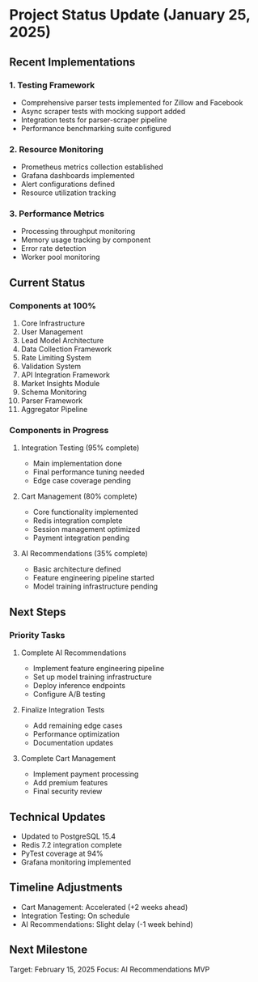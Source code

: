# Project Status Update (January 25, 2025)

## Recent Implementations

### 1. Testing Framework
- Comprehensive parser tests implemented for Zillow and Facebook
- Async scraper tests with mocking support added
- Integration tests for parser-scraper pipeline
- Performance benchmarking suite configured

### 2. Resource Monitoring
- Prometheus metrics collection established
- Grafana dashboards implemented
- Alert configurations defined
- Resource utilization tracking

### 3. Performance Metrics
- Processing throughput monitoring
- Memory usage tracking by component
- Error rate detection
- Worker pool monitoring

## Current Status

### Components at 100%
1. Core Infrastructure
2. User Management
3. Lead Model Architecture
4. Data Collection Framework
5. Rate Limiting System
6. Validation System
7. API Integration Framework
8. Market Insights Module
9. Schema Monitoring
10. Parser Framework
11. Aggregator Pipeline

### Components in Progress
1. Integration Testing (95% complete)
   - Main implementation done
   - Final performance tuning needed
   - Edge case coverage pending

2. Cart Management (80% complete)
   - Core functionality implemented
   - Redis integration complete
   - Session management optimized
   - Payment integration pending

3. AI Recommendations (35% complete)
   - Basic architecture defined
   - Feature engineering pipeline started
   - Model training infrastructure pending

## Next Steps

### Priority Tasks
1. Complete AI Recommendations
   - Implement feature engineering pipeline
   - Set up model training infrastructure
   - Deploy inference endpoints
   - Configure A/B testing

2. Finalize Integration Tests
   - Add remaining edge cases
   - Performance optimization
   - Documentation updates

3. Complete Cart Management
   - Implement payment processing
   - Add premium features
   - Final security review

## Technical Updates
- Updated to PostgreSQL 15.4
- Redis 7.2 integration complete
- PyTest coverage at 94%
- Grafana monitoring implemented

## Timeline Adjustments
- Cart Management: Accelerated (+2 weeks ahead)
- Integration Testing: On schedule
- AI Recommendations: Slight delay (-1 week behind)

## Next Milestone
Target: February 15, 2025
Focus: AI Recommendations MVP